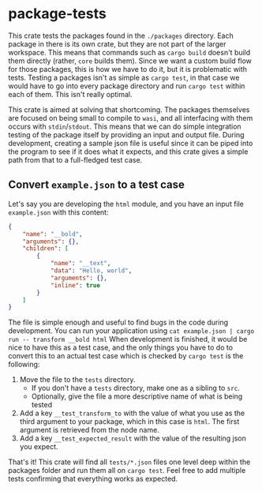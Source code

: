# package-tests

This crate tests the packages found in the `./packages` directory. Each package in there is its own crate, but they are not part of the larger workspace. This means that commands such as `cargo build` doesn't build them directly (rather, `core` builds them). Since we want a custom build flow for those packages, this is how we have to do it, but it is problematic with tests. Testing a packages isn't as simple as `cargo test`, in that case we would have to go into every package directory and run `cargo test` within each of them. This isn't really optimal.

This crate is aimed at solving that shortcoming. The packages themselves are focused on being small to compile to `wasi`, and all interfacing with them occurs with `stdin`/`stdout`. This means that we can do simple integration testing of the package itself by providing an input and output file. During development, creating a sample json file is useful since it can be piped into the program to see if it does what it expects, and this crate gives a simple path from that to a full-fledged test case.

## Convert `example.json` to a test case

Let's say you are developing the `html` module, and you have an input file `example.json` with this content:

```json
{
    "name": "__bold",
    "arguments": {},
    "children": [
        {
            "name": "__text",
            "data": "Hello, world",
            "arguments": {},
            "inline": true
        }
    ]
}
```

The file is simple enough and useful to find bugs in the code during development. You can run your application using `cat example.json | cargo run -- transform __bold html` When development is finished, it would be nice to have this as a test case, and the only things you have to do to convert this to an actual test case which is checked by `cargo test` is the following:

1. Move the file to the `tests` directory.
    * If you don't have a `tests` directory, make one as a sibling to `src`.
    * Optionally, give the file a more descriptive name of what is being tested
2. Add a key `__test_transform_to` with the value of what you use as the third argument to your package, which in this case is `html`. The first argument is retrieved from the node name.
3. Add a key `__test_expected_result` with the value of the resulting json you expect.

That's it! This crate will find all `tests/*.json` files one level deep within the packages folder and run them all on `cargo test`. Feel free to add multiple tests confirming that everything works as expected.
